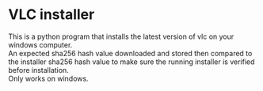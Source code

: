 # VLC installer
This is a python program that installs the latest version of vlc on your windows computer.\
An expected sha256 hash value downloaded and stored then compared to the installer sha256 hash value to make sure the running installer is verified before installation.\
Only works on windows.

